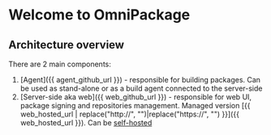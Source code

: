# Welcome to OmniPackage

## Architecture overview

There are 2 main components:

1. [Agent]({{ agent_github_url }}) - responsible for building packages. Can be used as stand-alone or as a build agent connected to the server-side
2. [Server-side aka web]({{ web_github_url }}) - responsible for web UI, package signing and repositories management. Managed version [{{ web_hosted_url | replace("http://", "")|replace("https://", "") }}]({{ web_hosted_url }}). Can be [self-hosted](self_hosting.md)
